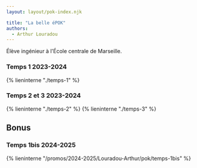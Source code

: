 ```yaml
---
layout: layout/pok-index.njk

title: "La belle éPOK"
authors:
  - Arthur Louradou
---
```


Élève ingénieur à l'École centrale de Marseille.


### Temps 1 <span class="bg-yellow-200 rounded-full py-0.5 px-2">2023-2024</span>
{% lieninterne "./temps-1" %}

### Temps 2 et 3 <span class="bg-yellow-200 rounded-full py-0.5 px-2">2023-2024</span>
{% lieninterne "./temps-2" %}
{% lieninterne "./temps-3" %}

## Bonus

### Temps 1bis <span class="bg-yellow-200 rounded-full py-0.5 px-2">2024-2025</span>
{% lieninterne "/promos/2024-2025/Louradou-Arthur/pok/temps-1bis" %}
